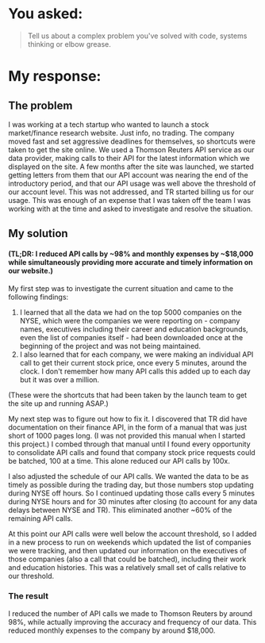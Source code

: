 # You asked:

> Tell us about a complex problem you've solved with code, systems thinking or elbow grease.

# My response:

## The problem

I was working at a tech startup who wanted to launch a stock market/finance research website. Just info, no trading. The company moved fast and set aggressive deadlines for themselves, so shortcuts were taken to get the site online. We used a Thomson Reuters API service as our data provider, making calls to their API for the latest information which we displayed on the site. A few months after the site was launched, we started getting letters from them that our API account was nearing the end of the introductory period, and that our API usage was well above the threshold of our account level. This was not addressed, and TR started billing us for our usage. This was enough of an expense that I was taken off the team I was working with at the time and asked to investigate and resolve the situation.

## My solution

#### (TL;DR: I reduced API calls by ~98% and monthly expenses by ~$18,000 while simultaneously providing more accurate and timely information on our website.)

My first step was to investigate the current situation and came to the following findings:

1. I learned that all the data we had on the top 5000 companies on the NYSE, which were the companies we were reporting on - company names, executives including their career and education backgrounds, even the list of companies itself - had been downloaded once at the beginning of the project and was not being maintained.
1. I also learned that for each company, we were making an individual API call to get their current stock price, once every 5 minutes, around the clock. I don't remember how many API calls this added up to each day but it was over a million.

(These were the shortcuts that had been taken by the launch team to get the site up and running ASAP.)

My next step was to figure out how to fix it. I discovered that TR did have documentation on their finance API, in the form of a manual that was just short of 1000 pages long. (I was not provided this manual when I started this project.) I combed through that manual until I found every opportunity to consolidate API calls and found that company stock price requests could be batched, 100 at a time. This alone reduced our API calls by 100x.

I also adjusted the schedule of our API calls. We wanted the data to be as timely as possible during the trading day, but those numbers stop updating during NYSE off hours. So I continued updating those calls every 5 minutes during NYSE hours and for 30 minutes after closing (to account for any data delays between NYSE and TR). This eliminated another ~60% of the remaining API calls.

At this point our API calls were well below the account threshold, so I added in a new process to run on weekends which updated the list of companies we were tracking, and then updated our information on the executives of those companies (also a call that could be batched), including their work and education histories. This was a relatively small set of calls relative to our threshold.

### The result

I reduced the number of API calls we made to Thomson Reuters by around 98%, while actually improving the accuracy and frequency of our data. This reduced monthly expenses to the company by around $18,000.